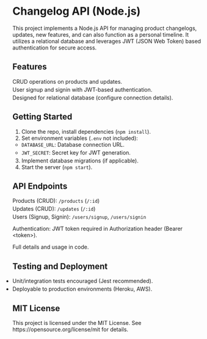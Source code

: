 <h1>Changelog API (Node.js)</h1>
<p>This project implements a Node.js API for managing product changelogs, updates, new features, and can also function as a personal timeline. It utilizes a relational database and leverages JWT (JSON Web Token) based authentication for secure access.</p>

<h2>Features</h2>
<ul style="list-style: none; padding: 0;">
<li style="margin-bottom: 0.25rem;">CRUD operations on products and updates.</li>
<li style="margin-bottom: 0.25rem;">User signup and signin with JWT-based authentication.</li>
<li style="margin-bottom: 0.25rem;">Designed for relational database (configure connection details).</li>
</ul>

<h2>Getting Started</h2>
<ol>
<li>Clone the repo, install dependencies (<code>npm install</code>).</li>
<li>Set environment variables (<code>.env</code> not included):
<ul style="padding: 0;">
<li style="margin-bottom: 0.25rem;"><code>DATABASE_URL</code>: Database connection URL.</li>
<li style="margin-bottom: 0.25rem;"><code>JWT_SECRET</code>: Secret key for JWT generation.</li>
</ul>
</li>
<li>Implement database migrations (if applicable).</li>
<li>Start the server (<code>npm start</code>).</li>
</ol>

<h2>API Endpoints</h2>
<ul style="list-style: none; padding: 0;">
<li style="margin-bottom: 0.25rem;">Products (CRUD): <code>/products</code> (<code>/:id</code>)</li>
<li style="margin-bottom: 0.25rem;">Updates (CRUD): <code>/updates</code> (<code>/:id</code>)</li>
<li style="margin-bottom: 0.25rem;">Users (Signup, Signin): <code>/users/signup</code>, <code>/users/signin</code></li>
</ul>
<p>Authentication: JWT token required in Authorization header (Bearer &lt;token&gt;).</p>

<p>Full details and usage in code.</p>

<h2>Testing and Deployment</h2>
<ul style="padding: 0;">
<li style="margin-bottom: 0.25rem;">Unit/integration tests encouraged (Jest recommended).</li>
<li style="margin-bottom: 0.25rem;">Deployable to production environments (Heroku, AWS).</li>
</ul>
<h2>MIT License</h2>
<p>This project is licensed under the MIT License. See https://opensource.org/license/mit for details.</p>
